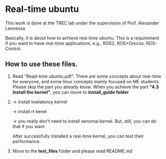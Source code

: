 # Real-time ubuntu

This work is done at the TREC lab under the supervision of Prof. Alexander Leonessa

Basically, it is about how to achieve real-time ubuntu. This is a requirement if you want to have real-time applications, e.g., ROS2, ROS+Orocos, ROS-Control. 

## How to use these files.

1. Read "Read-time ubuntu.pdf". There are some concepts about real-time for everyone, and some linux concepts mainly focused on ME students. Please skip the part you already know. When you achieve the part **"4.3 Install the kernel"**, you can move to  **install_guide folder**

2. 
    -> install lowlatency kernel

    -> install rt         kenel
    
    -> you really don't need to install xenomai kernel. But, still, you can do that if you want.
    
    After successfully installed a real-time kernel, you can test their performance. 

3. Move to the **test_files** folder and please read README.md


